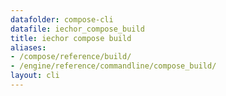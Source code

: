 ```yaml
---
datafolder: compose-cli
datafile: iechor_compose_build
title: iechor compose build
aliases:
- /compose/reference/build/
- /engine/reference/commandline/compose_build/
layout: cli
---
```


<!--
Sorry, but the contents of this page are automatically generated from
iEchor's source code. If you want to suggest a change to the text that appears
here, you'll need to find the string by searching this repo:
https://github.com/iechor/compose
-->
